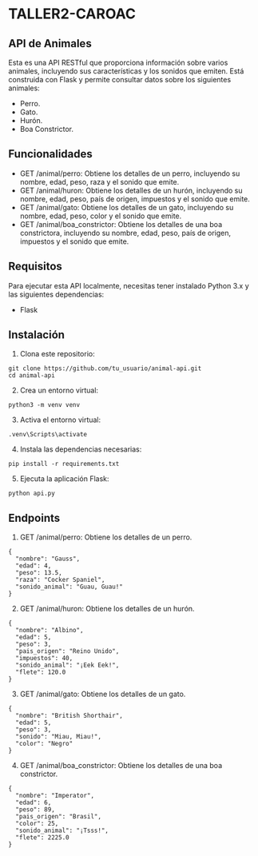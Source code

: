 # TALLER2-CAROAC

## API de Animales
Esta es una API RESTful que proporciona información sobre varios animales, incluyendo sus características y los sonidos que emiten. Está construida con Flask y permite consultar datos sobre los siguientes animales:

- Perro.
- Gato.
- Hurón.
- Boa Constrictor.

## Funcionalidades
- GET /animal/perro: Obtiene los detalles de un perro, incluyendo su nombre, edad, peso, raza y el sonido que emite.
- GET /animal/huron: Obtiene los detalles de un hurón, incluyendo su nombre, edad, peso, país de origen, impuestos y el sonido que emite.
- GET /animal/gato: Obtiene los detalles de un gato, incluyendo su nombre, edad, peso, color y el sonido que emite.
- GET /animal/boa_constrictor: Obtiene los detalles de una boa constrictora, incluyendo su nombre, edad, peso, país de origen, impuestos y el sonido que emite.

## Requisitos
Para ejecutar esta API localmente, necesitas tener instalado Python 3.x y las siguientes dependencias:
- Flask

## Instalación
1. Clona este repositorio:

```
git clone https://github.com/tu_usuario/animal-api.git
cd animal-api
```

2. Crea un entorno virtual:

```
python3 -m venv venv
```

3. Activa el entorno virtual:

```
.venv\Scripts\activate
```

4. Instala las dependencias necesarias:

```
pip install -r requirements.txt
```

5. Ejecuta la aplicación Flask:

```
python api.py
```

## Endpoints
1. GET /animal/perro: Obtiene los detalles de un perro.

```
{
  "nombre": "Gauss",
  "edad": 4,
  "peso": 13.5,
  "raza": "Cocker Spaniel",
  "sonido_animal": "Guau, Guau!"
}
```

2. GET /animal/huron: Obtiene los detalles de un hurón.

```
{
  "nombre": "Albino",
  "edad": 5,
  "peso": 3,
  "pais_origen": "Reino Unido",
  "impuestos": 40,
  "sonido_animal": "¡Eek Eek!",
  "flete": 120.0
}
```

3. GET /animal/gato: Obtiene los detalles de un gato.

```
{
  "nombre": "British Shorthair",
  "edad": 5,
  "peso": 3,
  "sonido": "Miau, Miau!",
  "color": "Negro"
}
```

4. GET /animal/boa_constrictor: Obtiene los detalles de una boa constrictor.

```
{
  "nombre": "Imperator",
  "edad": 6,
  "peso": 89,
  "pais_origen": "Brasil",
  "color": 25,
  "sonido_animal": "¡Tsss!",
  "flete": 2225.0
}
```